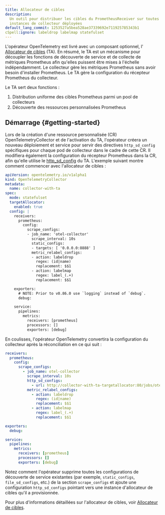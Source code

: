 ```yaml
---
title: Allocateur de cibles
description:
  Un outil pour distribuer les cibles du PrometheusReceiver sur toutes les
  instances de collecteur déployées
default_lang_commit: 1253527a5bea528ae37339692e711925785343b1
cSpell:ignore: labeldrop labelmap statefulset
---
```


L'opérateur OpenTelemetry est livré avec un composant optionnel, l'
[Allocateur de cibles](https://github.com/open-telemetry/opentelemetry-operator/tree/main/cmd/otel-allocator)
(TA). En résumé, le TA est un mécanisme pour découpler les fonctions de
découverte de service et de collecte de métriques Prometheus afin qu'elles
puissent être mises à l'échelle indépendamment. Le collecteur gère les métriques
Prometheus sans avoir besoin d'installer Prometheus. Le TA gère la configuration
du récepteur Prometheus du collecteur.

Le TA sert deux fonctions :

1. Distribution uniforme des cibles Prometheus parmi un pool de collecteurs
2. Découverte des ressources personnalisées Prometheus

## Démarrage {#getting-started}

Lors de la création d'une ressource personnalisée (CR) OpenTelemetryCollector et
de l'activation du TA, l'opérateur créera un nouveau déploiement et service pour
servir des directives `http_sd_config` spécifiques pour chaque pod de collecteur
dans le cadre de cette CR. Il modifiera également la configuration du récepteur
Prometheus dans la CR, afin qu'elle utilise le
[http_sd_config](https://prometheus.io/docs/prometheus/latest/http_sd/) du TA.
L'exemple suivant montre comment commencer avec l'allocateur de cibles :

```yaml
apiVersion: opentelemetry.io/v1alpha1
kind: OpenTelemetryCollector
metadata:
  name: collector-with-ta
spec:
  mode: statefulset
  targetAllocator:
    enabled: true
  config: |
    receivers:
      prometheus:
        config:
          scrape_configs:
          - job_name: 'otel-collector'
            scrape_interval: 10s
            static_configs:
            - targets: [ '0.0.0.0:8888' ]
            metric_relabel_configs:
            - action: labeldrop
              regex: (id|name)
              replacement: $$1
            - action: labelmap
              regex: label_(.+)
              replacement: $$1

    exporters:
      # NOTE: Prior to v0.86.0 use `logging` instead of `debug`.
      debug:

    service:
      pipelines:
        metrics:
          receivers: [prometheus]
          processors: []
          exporters: [debug]
```

En coulisses, l'opérateur OpenTelemetry convertira la configuration du
collecteur après la réconciliation en ce qui suit :

```yaml
receivers:
  prometheus:
    config:
      scrape_configs:
        - job_name: otel-collector
          scrape_interval: 10s
          http_sd_configs:
            - url: http://collector-with-ta-targetallocator:80/jobs/otel-collector/targets?collector_id=$POD_NAME
          metric_relabel_configs:
            - action: labeldrop
              regex: (id|name)
              replacement: $$1
            - action: labelmap
              regex: label_(.+)
              replacement: $$1

exporters:
  debug:

service:
  pipelines:
    metrics:
      receivers: [prometheus]
      processors: []
      exporters: [debug]
```

Notez comment l'opérateur supprime toutes les configurations de découverte de
service existantes (par exemple, `static_configs`, `file_sd_configs`, etc.) de
la section `scrape_configs` et ajoute une configuration `http_sd_configs`
pointant vers une instance d'allocateur de cibles qu'il a provisionnée.

Pour plus d'informations détaillées sur l'allocateur de cibles, voir
[Allocateur de cibles](https://github.com/open-telemetry/opentelemetry-operator/tree/main/cmd/otel-allocator).
